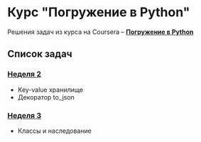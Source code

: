 # Курс "Погружение в Python"

Решения задач из курса на Coursera – [**Погружение в Python**](https://www.coursera.org/learn/programming-in-python)

## Список задач

### [Неделя 2]()

* Key-value хранилище
* Декоратор to_json

### [Неделя 3]()

* Классы и наследование




